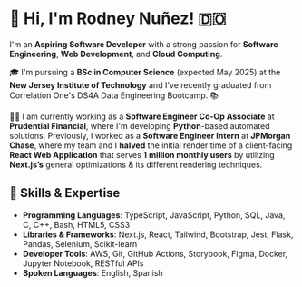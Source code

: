 # 👋 Hi, I'm Rodney Nuñez! 🇩🇴

I'm an **Aspiring Software Developer** with a strong passion for **Software Engineering**, **Web Development**, and **Cloud Computing**.

🎓 I'm pursuing a **BSc in Computer Science** (expected May 2025) at the **New Jersey Institute of Technology** and I've recently graduated from Correlation One's DS4A Data Engineering Bootcamp. 📚

👨‍💻 I am currently working as a **Software Engineer Co-Op Associate** at **Prudential Financial**, where I'm developing **Python**-based automated solutions. Previously, I worked as a **Software Engineer Intern** at **JPMorgan Chase**, where my team and I **halved** the initial render time of a client-facing **React Web Application** that serves **1 million monthly users** by utilizing **Next.js’s** general optimizations & its different rendering techniques.


## 🧠 Skills & Expertise

* **Programming Languages**: TypeScript, JavaScript, Python, SQL, Java, C, C++, Bash, HTML5, CSS3
* **Libraries & Frameworks**: Next.js, React, Tailwind, Bootstrap, Jest, Flask, Pandas, Selenium, Scikit-learn
* **Developer Tools**: AWS, Git, GitHub Actions, Storybook, Figma, Docker, Jupyter Notebook, RESTful APIs
* **Spoken Languages**: English, Spanish

<!--
**rod608/rod608** is a ✨ _special_ ✨ repository because its `README.md` (this file) appears on your GitHub profile.

Here are some ideas to get you started:

- 🔭 I’m currently working on ...
- 🌱 I’m currently learning ...
- 👯 I’m looking to collaborate on ...
- 🤔 I’m looking for help with ...
- 💬 Ask me about ...
- 📫 How to reach me: ...
- 😄 Pronouns: ...
- ⚡ Fun fact: ...
-->

